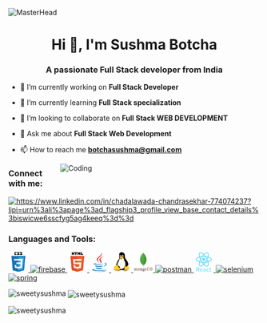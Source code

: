 
![MasterHead](https://images.wallpapersden.com/image/download/programmer-eat-sleep-code-and-repeat_bG1rbWWUmZqaraWkpJRobWllrWdma2U.jpg)

<h1 align="center">Hi 👋, I'm Sushma Botcha</h1>
<h3 align="center">A passionate Full Stack  developer from India</h3>

- 🔭 I’m currently working on **Full Stack Developer**

- 🌱 I’m currently learning **Full Stack specialization**

- 👯 I’m looking to collaborate on **Full Stack WEB DEVELOPMENT**

- 💬 Ask me about **Full Stack Web Development**

- 📫 How to reach me **botchasushma@gmail.com**
<img align="right" alt="Coding" width="400" src="https://consultaninja.com/wp-content/uploads/CodeNinja-1.png">

<h3 align="left">Connect with me:</h3>
<p align="left">
<a href="https://www.linkedin.com/in/sushma-botcha-5a0757210/" target="blank"><img align="center" src="https://raw.githubusercontent.com/rahuldkjain/github-profile-readme-generator/master/src/images/icons/Social/linked-in-alt.svg" alt="https://www.linkedin.com/in/chadalawada-chandrasekhar-774074237?lipi=urn%3ali%3apage%3ad_flagship3_profile_view_base_contact_details%3biswicwe6sscfyg5ag4keeq%3d%3d" height="30" width="40" /></a>
</p>

<h3 align="left">Languages and Tools:</h3>
<p align="left"> <a href="https://www.w3schools.com/css/" target="_blank" rel="noreferrer"> <img src="https://raw.githubusercontent.com/devicons/devicon/master/icons/css3/css3-original-wordmark.svg" alt="css3" width="40" height="40"/> </a> <a href="https://firebase.google.com/" target="_blank" rel="noreferrer"> <img src="https://www.vectorlogo.zone/logos/firebase/firebase-icon.svg" alt="firebase" width="40" height="40"/> </a> <a href="https://www.w3.org/html/" target="_blank" rel="noreferrer"> <img src="https://raw.githubusercontent.com/devicons/devicon/master/icons/html5/html5-original-wordmark.svg" alt="html5" width="40" height="40"/> </a> <a href="https://www.java.com" target="_blank" rel="noreferrer"> <img src="https://raw.githubusercontent.com/devicons/devicon/master/icons/java/java-original.svg" alt="java" width="40" height="40"/> </a> <a href="https://www.linux.org/" target="_blank" rel="noreferrer"> <img src="https://raw.githubusercontent.com/devicons/devicon/master/icons/linux/linux-original.svg" alt="linux" width="40" height="40"/> </a> <a href="https://www.mongodb.com/" target="_blank" rel="noreferrer"> <img src="https://raw.githubusercontent.com/devicons/devicon/master/icons/mongodb/mongodb-original-wordmark.svg" alt="mongodb" width="40" height="40"/> </a> <a href="https://postman.com" target="_blank" rel="noreferrer"> <img src="https://www.vectorlogo.zone/logos/getpostman/getpostman-icon.svg" alt="postman" width="40" height="40"/> </a> <a href="https://reactjs.org/" target="_blank" rel="noreferrer"> <img src="https://raw.githubusercontent.com/devicons/devicon/master/icons/react/react-original-wordmark.svg" alt="react" width="40" height="40"/> </a> <a href="https://www.selenium.dev" target="_blank" rel="noreferrer"> <img src="https://raw.githubusercontent.com/detain/svg-logos/780f25886640cef088af994181646db2f6b1a3f8/svg/selenium-logo.svg" alt="selenium" width="40" height="40"/> </a> <a href="https://spring.io/" target="_blank" rel="noreferrer"> <img src="https://www.vectorlogo.zone/logos/springio/springio-icon.svg" alt="spring" width="40" height="40"/> </a> </p>
<p><img align="left" src="https://github-readme-stats.vercel.app/api/top-langs?username=sweetysushma&show_icons=true&locale=en&layout=compact" alt="sweetysushma" /></p>

<p>&nbsp;<img align="center" src="https://github-readme-stats.vercel.app/api?username=sweetysushma&show_icons=true&locale=en" alt="sweetysushma" /></p>

<p><img align="center" src="https://github-readme-streak-stats.herokuapp.com/?user=sweetysushma&" alt="sweetysushma" /></p>
